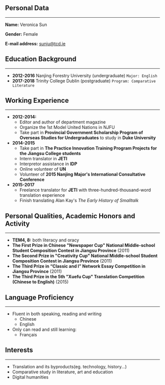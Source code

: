 ## Personal Data
* * *
**Name:** Veronica Sun

**Gender:** Female

**E-mail address:** sunju@tcd.ie

## Education Background
* * *
* **2012-2016** Nanjing Forestry University (undergraduate) `Major: English`
* **2017-2018** Trinity College Dublin (postgraduate) `Program: Comparative Literature`

## Working Experience ##
* * *
* **2012-2014:** 
  + Editor and author of department magazine
  + Organize the 1st Model United Nations in NJFU
  + Take part in **Provincial Government Scholarship Program of Overseas Studies for Undergraduates** to study in **Duke University**
* **2014-2015**
  + Take part in **The Practice Innovation Training Program Projects for the Jiangsu College students**
  + Intern translator in **JETI**
  + Interpretor assistance in **IDP**
  + Online volunteer of **UN**
  + Volunteer of **2015 Nanjing Major's International Consultative Conference**
* **2015-2017**
  + Freelance translator for **JETI** with three-hundred-thousand-word translation experience 
  + Finish translating Alan Kay's *The Early History of Smalltalk*
  
## Personal Qualities, Academic Honors and Activity
* * *
* **TEM4, 8:** both literacy and oracy
* **The First Prize in Chinese "Newspaper Cup" National Middle-school Student Composition Contest in Jiangsu Province** \(2011)
* **The Second Prize in "Creativity Cup" National Middle-school Student Composition Contest in Jiangsu Province** \(2011)
* **The Third Prize in “Classic and I” Network Essay Competition in Jiangsu Province** \(2011)
* **The Third Prize in the 5th "Xuefu Cup" Translation Competition \(Chinese to English)** \(2015)

## Language Proficiency
* * *
* Fluent in both speaking, reading and writing
  + Chinese
  + English
* Only can read and still learning:
  + Français
  
## Interests
* * *
* Translation and its byproducts(eg. technology, history...)
* Comparative study in literature, art and education
* Digital humanities 


